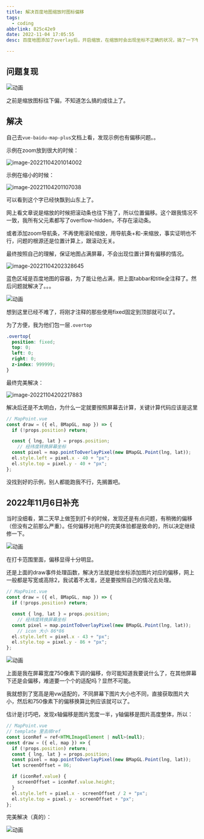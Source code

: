 ```yaml
---
title: 解决百度地图缩放时图标偏移
tags:
  - coding
abbrlink: 825c42e9
date: 2022-11-04 17:05:55
desc: 百度地图添加了overlay后，开启缩放，在缩放时会出现坐标不正确的状况，搞了一下午，很费解。

---
```





## 问题复现

![动画](解决百度地图缩放时图标偏移/动画.gif)

之前是缩放图标往下偏，不知道怎么搞的成往上了。



## 解决

自己去`vue-baidu-map-plus`文档上看，发现示例也有偏移问题。。

示例在zoom放到很大的时候：

![image-20221104201014002](解决百度地图缩放时图标偏移/image-20221104201014002.png)

示例在缩小的时候：

![image-20221104201107038](解决百度地图缩放时图标偏移/image-20221104201107038.png)

可以看到这个字已经快飘到山东上了。





网上看文章说是缩放的时候把滚动条也往下拖了，所以位置偏移。这个跟我情况不一致，我所有父元素都写了overflow-hidden，不存在滚动条。

或者添加zoom导航条，不再使用滚轮缩放，用导航条+和-来缩放，事实证明也不行，问题的根源还是位置计算上，跟滚动无关。





最终按照自己的理解，保证地图占满屏幕，不会出现位置计算有偏移的情况。

![image-20221104202328645](解决百度地图缩放时图标偏移/image-20221104202328645.png)

蓝色区域是百度地图的容器，为了能让他占满，把上面tabbar和title全注释了。然后问题就解决了。。。

![动画](解决百度地图缩放时图标偏移/动画-1667564270596.gif)

想到这里已经不难了，将刚才注释的那些使用fixed固定到顶部就可以了。

为了方便，我为他们包一层`.overtop`

```css
.overtop{
  position: fixed;
  top: 0;
  left: 0;
  right: 0;
  z-index: 999999;
}
```

最终完美解决：

![image-20221104202217883](解决百度地图缩放时图标偏移/image-20221104202217883.png)

解决后还是不太明白，为什么一定就要按照屏幕去计算，关键计算代码应该是这里

```javascript
// MapPoint.vue
const draw = ({ el, BMapGL, map }) => {
  if (!props.position) return;

  const { lng, lat } = props.position;
	// 经纬度转换屏幕坐标
  const pixel = map.pointToOverlayPixel(new BMapGL.Point(lng, lat));
  el.style.left = pixel.x - 40 + "px";
  el.style.top = pixel.y - 40 + "px";
};
```

没找到好的示例，别人都能跑我不行，先搁置吧。



## 2022年11月6日补充

当时没细看，第二天早上做签到打卡的时候，发现还是有点问题，有稍微的偏移（但没有之前那么严重）。任何偏移对用户的完美体验都是致命的，所以决定继续修一下。

![动画](解决百度地图缩放时图标偏移/动画-1667707141136.gif)

在打卡范围里面，偏移显得十分明显。

还是上面的draw事件处理函数，解决方法就是给坐标添加图片对应的偏移，网上一般都是写宽或高除2，我试着不太准，还是要按照自己的情况去处理。

```javascript
// MapPoint.vue
const draw = ({ el, BMapGL, map }) => {
  if (!props.position) return;

  const { lng, lat } = props.position;
	// 经纬度转换屏幕坐标
  const pixel = map.pointToOverlayPixel(new BMapGL.Point(lng, lat));
  	// icon 大小 86*86
  el.style.left = pixel.x - 43 + "px";
  el.style.top = pixel.y - 86 + "px";
};
```

![动画](解决百度地图缩放时图标偏移/动画-1667707575644.gif)

上面是我在屏幕宽度750像素下调的偏移，你可能知道我要说什么了，在其他屏幕下还是会偏移，难道要一个个的适配吗？显然不可能。



我就想到了宽高是用vw适配的，不同屏幕下图片大小也不同，直接获取图片大小，然后和750像素下的偏移换算比例应该就可以了。

估计是讨巧吧，发现x轴偏移是图片宽度一半，y轴偏移是图片高度整体，所以：

```javascript
// MapPoint.vue
// template 里去绑ref
const iconRef = ref<HTMLImageElement | null>(null);
const draw = ({ el, map }) => {
  if (!props.position) return;
  const { lng, lat } = props.position;
  const pixel = map.pointToOverlayPixel(new BMapGL.Point(lng, lat));
  let screenOffset = 86;

  if (iconRef.value) {
    screenOffset = iconRef.value.height;
  }
  el.style.left = pixel.x - screenOffset / 2 + "px";
  el.style.top = pixel.y - screenOffset + "px";
};
```

完美解决（真的）：

![动画](解决百度地图缩放时图标偏移/动画-1667708124902.gif)
